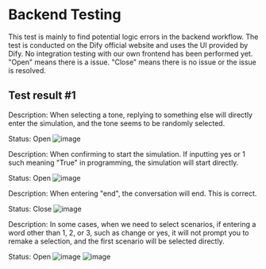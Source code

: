 # Backend Testing
This test is mainly to find potential logic errors in the backend workflow. The test is conducted on the Dify official website and uses the UI provided by Dify. No integration testing with our own frontend has been performed yet.
"Open" means there is a issue.
"Close" means there is no issue or the issue is resolved.

## Test result #1
Description: When selecting a tone, replying to something else will directly enter the simulation, and the tone seems to be randomly selected.

Status: Open
![image](https://github.com/user-attachments/assets/52ce8fd7-7e3e-43ea-a5b9-adc02a0dbf29)

Description: When confirming to start the simulation. If inputting yes or 1 such meaning "True" in programming, the simulation will start directly.

Status: Open
![image](https://github.com/user-attachments/assets/91fcd3c4-dd71-4bdf-8826-4293735cdd24)

Description: When entering "end", the conversation will end. This is correct.

Status: Close
![image](https://github.com/user-attachments/assets/28c855a8-f54c-4c5d-a32e-3d61e2e5871a)

Description: In some cases, when we need to select scenarios, if entering a word other than 1, 2, or 3, such as change or yes, it will not prompt you to remake a selection, and the first scenario will be selected directly.

Status: Open
![image](https://github.com/user-attachments/assets/151ab383-9b60-455f-acde-aac4410d0407)
![image](https://github.com/user-attachments/assets/44ad788f-0ab7-44d0-8a2d-a5917960e354)


